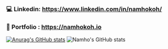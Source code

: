 ### 💻 Linkedin: https://www.linkedin.com/in/namhokoh/
### 🌱 Portfolio : https://namhokoh.io 
[![Anurag's GitHub stats](https://github-readme-stats.vercel.app/api?username=namhkoh)](https://github.com/namhkoh/github-readme-stats)
![Namho's GitHub stats](https://github-readme-stats.vercel.app/api?username=namhkoh&hide=contribs,prs)



<!--
**namhkoh/namhkoh** is a ✨ _special_ ✨ repository because its `README.md` (this file) appears on your GitHub profile.

Here are some ideas to get you started:

- 🔭 I’m currently working on ..
- 🌱 I’m currently learning ..
- 👯 I’m looking to collaborate on ..
- 🤔 I’m looking for help with ..
- 💬 Ask me about ...
- 📫 How to reach me: ...
- 😄 Pronouns: ...
- ⚡ Fun fact: ...
- Integrate gifs into the projects
- AR
### Hi, I'm Namho! 👋
### ⚡ Fun fact: I'm a 🇫🇷 🇰🇷 🇬🇧 native speaker.
### 👨🏻‍💻 Artificial intelligence Center intern at SRA. 
### 🔭 Currently working on co-publishing a paper in Augmented Reality and NLP. (CHI/UBIcomp🤞🏽)
-->
